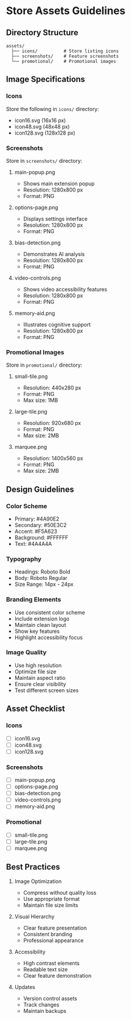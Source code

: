 # Store Assets Guidelines

## Directory Structure
```
assets/
  ├── icons/          # Store listing icons
  ├── screenshots/    # Feature screenshots
  └── promotional/    # Promotional images
```

## Image Specifications

### Icons
Store the following in `icons/` directory:
- icon16.svg (16x16 px)
- icon48.svg (48x48 px)
- icon128.svg (128x128 px)

### Screenshots
Store in `screenshots/` directory:
1. main-popup.png
   - Shows main extension popup
   - Resolution: 1280x800 px
   - Format: PNG

2. options-page.png
   - Displays settings interface
   - Resolution: 1280x800 px
   - Format: PNG

3. bias-detection.png
   - Demonstrates AI analysis
   - Resolution: 1280x800 px
   - Format: PNG

4. video-controls.png
   - Shows video accessibility features
   - Resolution: 1280x800 px
   - Format: PNG

5. memory-aid.png
   - Illustrates cognitive support
   - Resolution: 1280x800 px
   - Format: PNG

### Promotional Images
Store in `promotional/` directory:
1. small-tile.png
   - Resolution: 440x280 px
   - Format: PNG
   - Max size: 1MB

2. large-tile.png
   - Resolution: 920x680 px
   - Format: PNG
   - Max size: 2MB

3. marquee.png
   - Resolution: 1400x560 px
   - Format: PNG
   - Max size: 2MB

## Design Guidelines

### Color Scheme
- Primary: #4A90E2
- Secondary: #50E3C2
- Accent: #F5A623
- Background: #FFFFFF
- Text: #4A4A4A

### Typography
- Headings: Roboto Bold
- Body: Roboto Regular
- Size Range: 14px - 24px

### Branding Elements
- Use consistent color scheme
- Include extension logo
- Maintain clean layout
- Show key features
- Highlight accessibility focus

### Image Quality
- Use high resolution
- Optimize file size
- Maintain aspect ratio
- Ensure clear visibility
- Test different screen sizes

## Asset Checklist

### Icons
- [ ] icon16.svg
- [ ] icon48.svg
- [ ] icon128.svg

### Screenshots
- [ ] main-popup.png
- [ ] options-page.png
- [ ] bias-detection.png
- [ ] video-controls.png
- [ ] memory-aid.png

### Promotional
- [ ] small-tile.png
- [ ] large-tile.png
- [ ] marquee.png

## Best Practices

1. Image Optimization
   - Compress without quality loss
   - Use appropriate format
   - Maintain file size limits

2. Visual Hierarchy
   - Clear feature presentation
   - Consistent branding
   - Professional appearance

3. Accessibility
   - High contrast elements
   - Readable text size
   - Clear feature demonstration

4. Updates
   - Version control assets
   - Track changes
   - Maintain backups